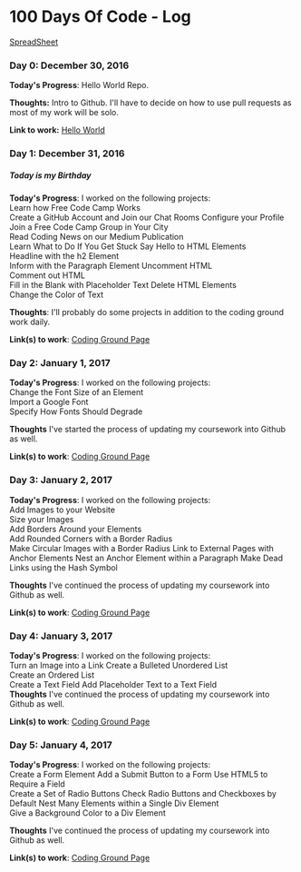 # 100 Days Of Code - Log
[SpreadSheet ](https://docs.google.com/spreadsheets/d/1c5KN87svBuQN-LKivDYKhpxkaJQgio8sttpmCiHstm8/edit#gid=0)

### Day 0: December 30, 2016 

**Today's Progress**: Hello World Repo.

**Thoughts:** Intro to Github. I'll have to decide on how to use pull requests as most of my work will be solo. 

**Link to work:** [Hello World ](https://github.com/lcreech/hello-world)

### Day 1: December 31, 2016 
##### Today is my Birthday

**Today's Progress**: I worked on the following projects:  
Learn how Free Code Camp Works  
Create a GitHub Account and Join our Chat Rooms 
Configure your Profile  
Join a Free Code Camp Group in Your City  
Read Coding News on our Medium Publication  
Learn What to Do If You Get Stuck 
Say Hello to HTML Elements  
Headline with the h2 Element  
Inform with the Paragraph Element 
Uncomment HTML  
Comment out HTML  
Fill in the Blank with Placeholder Text 
Delete HTML Elements  
Change the Color of Text  

**Thoughts**: I'll probably do some projects in addition to the coding ground work daily. 

**Link(s) to work**: [Coding Ground Page](https://www.freecodecamp.com/lcreech)


### Day 2: January 1, 2017

**Today's Progress**:  I worked on the following projects:  
Change the Font Size of an Element  
Import a Google Font  
Specify How Fonts Should Degrade

**Thoughts** I've started the process of updating my coursework into Github as well.

**Link(s) to work**: [Coding Ground Page](https://www.freecodecamp.com/lcreech)




### Day 3: January 2, 2017

**Today's Progress**:  I worked on the following projects:  
Add Images to your Website  
Size your Images  
Add Borders Around your Elements  
Add Rounded Corners with a Border Radius  
Make Circular Images with a Border Radius 
Link to External Pages with Anchor Elements 
Nest an Anchor Element within a Paragraph 
Make Dead Links using the Hash Symbol 

**Thoughts** I've continued the process of updating my coursework into Github as well.

**Link(s) to work**: [Coding Ground Page](https://www.freecodecamp.com/lcreech)

### Day 4: January 3, 2017

**Today's Progress**:  I worked on the following projects:  
Turn an Image into a Link 
Create a Bulleted Unordered List  
Create an Ordered List  
Create a Text Field 
Add Placeholder Text to a Text Field  
**Thoughts** I've continued the process of updating my coursework into Github as well.

**Link(s) to work**: [Coding Ground Page](https://www.freecodecamp.com/lcreech)


### Day 5: January 4, 2017

**Today's Progress**:  I worked on the following projects:  
Create a Form Element 
Add a Submit Button to a Form 
Use HTML5 to Require a Field  
Create a Set of Radio Buttons 
Check Radio Buttons and Checkboxes by Default 
Nest Many Elements within a Single Div Element  
Give a Background Color to a Div Element  

**Thoughts** I've continued the process of updating my coursework into Github as well.

**Link(s) to work**: [Coding Ground Page](https://www.freecodecamp.com/lcreech)
